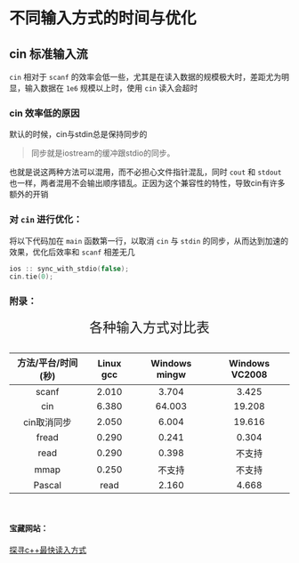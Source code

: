 # 不同输入方式的时间与优化

## cin 标准输入流

`cin` 相对于 `scanf` 的效率会低一些，尤其是在读入数据的规模极大时，差距尤为明显，输入数据在 `1e6` 规模以上时，使用 `cin` 读入会超时

### cin 效率低的原因

默认的时候，cin与stdin总是保持同步的

> 同步就是iostream的缓冲跟stdio的同步。

也就是说这两种方法可以混用，而不必担心文件指针混乱，同时 `cout` 和 `stdout` 也一样，两者混用不会输出顺序错乱。正因为这个兼容性的特性，导致cin有许多额外的开销

### 对 `cin` 进行优化：

将以下代码加在 `main` 函数第一行，以取消 `cin` 与 `stdin` 的同步，从而达到加速的效果，优化后效率和 `scanf` 相差无几

```cpp
ios :: sync_with_stdio(false);
cin.tie(0);
```


### 附录：

<p align="center"><font face="苹方" size=5>各种输入方式对比表</font></p>

<div class="center">

| 方法/平台/时间(秒) | Linux gcc | Windows mingw | Windows VC2008
| :--------------: | :-------: | :-----------: | :----------: |
| scanf	| 2.010	| 3.704 | 3.425
|  cin  | 6.380	| 64.003 | 19.208
| cin取消同步 | 2.050 | 6.004 | 19.616
| fread | 0.290 | 0.241 | 0.304
| read | 0.290 | 0.398 | 不支持
| mmap | 0.250 | 不支持 | 不支持
| Pascal | read | 2.160 | 4.668	

</div>

<br>

#### 宝藏网站：

[探寻c++最快读入方式](https://byvoid.com/zhs/blog/fast-readfile/)


<!-- 让表格居中显示的风格 -->
<style>
.center  {
  width: auto;
  display: table;
  margin-left: auto;
  margin-right: auto;
}
</style>